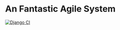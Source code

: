 # An Fantastic Agile System

[![Django CI](https://github.com/ah-ryca/attendance-system/actions/workflows/django.yml/badge.svg?branch=main)](https://github.com/ah-ryca/attendance-system/actions/workflows/django.yml)
